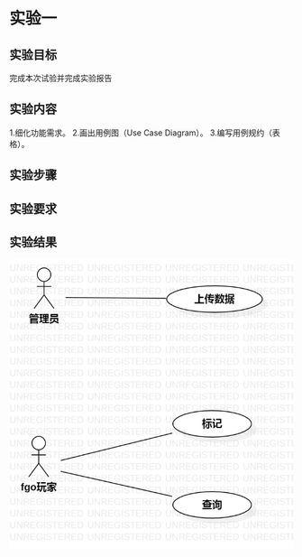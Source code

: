# 实验一

## 实验目标

 完成本次试验并完成实验报告

## 实验内容

1.细化功能需求。
2.画出用例图（Use Case Diagram）。
3.编写用例规约（表格）。

## 实验步骤


## 实验要求


## 实验结果

![第一个UML图](./model2.jpg)
